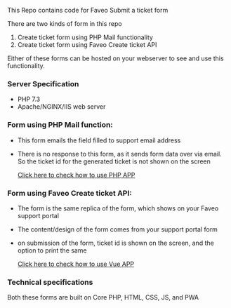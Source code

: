 This Repo contains code for Faveo Submit a ticket form

There are two kinds of form in this repo
1. Create ticket form using PHP Mail functionality
2. Create ticket form using Faveo Create ticket API

Either of these forms can be hosted on your webserver to see and use this functionality.


### Server Specification
- PHP 7.3
- Apache/NGINX/IIS web server

### Form using PHP Mail function:
- This form emails the field filled to support email address
- There is no response to this form, as it sends form data over via email. So the ticket id for the generated ticket is not shown on the screen

  [Click here to check how to use PHP APP](phpapp/README.md)

### Form using Faveo Create ticket API:
- The form is the same replica of the form, which shows on your Faveo support portal
- The content/design of the form comes from your support portal form
- on submission of the form, ticket id is shown on the screen, and the option to print the same

  [Click here to check how to use Vue APP](vueapp/README.md)

### Technical specifications
Both these forms are built on Core PHP, HTML, CSS, JS, and PWA
